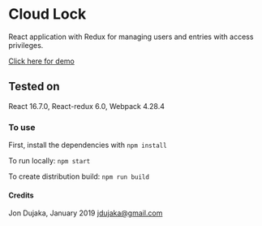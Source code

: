 # Cloud Lock
React application with Redux for managing users and entries with access privileges.

[Click here for demo](https://jondujaka.online/react)

## Tested on
React 16.7.0, React-redux 6.0, Webpack 4.28.4


### To use
First, install the dependencies with `npm install`

To run locally:
```npm start```

To create distribution build:
```npm run build```

#### Credits

Jon Dujaka, January 2019
[jdujaka@gmail.com](mailto:jdujaka@gmail.com)